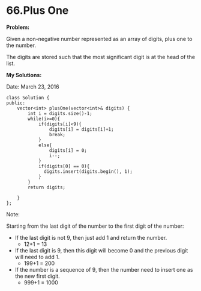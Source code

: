 # 66.Plus One
**Problem:**

Given a non-negative number represented as an array of digits, plus one to the number.

The digits are stored such that the most significant digit is at the head of the list.

**My Solutions:**

Date: March 23, 2016

    class Solution {
    public:
        vector<int> plusOne(vector<int>& digits) {
            int i = digits.size()-1;
            while(i>=0){
                if(digits[i]<9){
                    digits[i] = digits[i]+1;
                    break;
                }
                else{
                    digits[i] = 0;
                    i--;
                }
                if(digits[0] == 0){
                  digits.insert(digits.begin(), 1); 
                }
            }
            return digits;

        }
    };
    
    
  Note: 
  
  Starting from the last digit of the number to the first digit of the number:
* If the last digit is not 9, then just add 1 and return the number.
  * 12+1 = 13
* If the last digit is 9, then this digit will become 0 and the previous digit will need to add 1.
  * 199+1 = 200
* If the number is a sequence of 9, then the number need to insert one as the new first digit.
  * 999+1 = 1000



